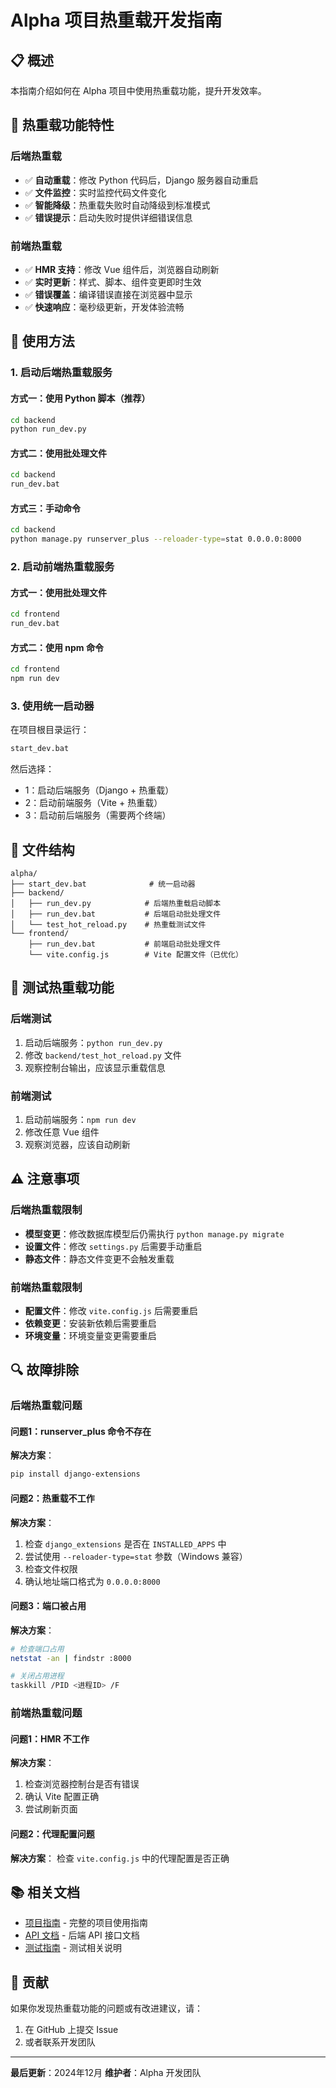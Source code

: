 # Alpha 项目热重载开发指南

## 📋 概述

本指南介绍如何在 Alpha 项目中使用热重载功能，提升开发效率。

## 🚀 热重载功能特性

### 后端热重载
- ✅ **自动重载**：修改 Python 代码后，Django 服务器自动重启
- ✅ **文件监控**：实时监控代码文件变化
- ✅ **智能降级**：热重载失败时自动降级到标准模式
- ✅ **错误提示**：启动失败时提供详细错误信息

### 前端热重载
- ✅ **HMR 支持**：修改 Vue 组件后，浏览器自动刷新
- ✅ **实时更新**：样式、脚本、组件变更即时生效
- ✅ **错误覆盖**：编译错误直接在浏览器中显示
- ✅ **快速响应**：毫秒级更新，开发体验流畅

## 🔧 使用方法

### 1. 启动后端热重载服务

#### 方式一：使用 Python 脚本（推荐）
```bash
cd backend
python run_dev.py
```

#### 方式二：使用批处理文件
```bash
cd backend
run_dev.bat
```

#### 方式三：手动命令
```bash
cd backend
python manage.py runserver_plus --reloader-type=stat 0.0.0.0:8000
```

### 2. 启动前端热重载服务

#### 方式一：使用批处理文件
```bash
cd frontend
run_dev.bat
```

#### 方式二：使用 npm 命令
```bash
cd frontend
npm run dev
```

### 3. 使用统一启动器

在项目根目录运行：
```bash
start_dev.bat
```

然后选择：
- 1：启动后端服务（Django + 热重载）
- 2：启动前端服务（Vite + 热重载）
- 3：启动前后端服务（需要两个终端）

## 📁 文件结构

```
alpha/
├── start_dev.bat              # 统一启动器
├── backend/
│   ├── run_dev.py            # 后端热重载启动脚本
│   ├── run_dev.bat           # 后端启动批处理文件
│   └── test_hot_reload.py    # 热重载测试文件
└── frontend/
    ├── run_dev.bat           # 前端启动批处理文件
    └── vite.config.js        # Vite 配置文件（已优化）
```

## 🧪 测试热重载功能

### 后端测试
1. 启动后端服务：`python run_dev.py`
2. 修改 `backend/test_hot_reload.py` 文件
3. 观察控制台输出，应该显示重载信息

### 前端测试
1. 启动前端服务：`npm run dev`
2. 修改任意 Vue 组件
3. 观察浏览器，应该自动刷新

## ⚠️ 注意事项

### 后端热重载限制
- **模型变更**：修改数据库模型后仍需执行 `python manage.py migrate`
- **设置文件**：修改 `settings.py` 后需要手动重启
- **静态文件**：静态文件变更不会触发重载

### 前端热重载限制
- **配置文件**：修改 `vite.config.js` 后需要重启
- **依赖变更**：安装新依赖后需要重启
- **环境变量**：环境变量变更需要重启

## 🔍 故障排除

### 后端热重载问题

#### 问题1：runserver_plus 命令不存在
**解决方案**：
```bash
pip install django-extensions
```

#### 问题2：热重载不工作
**解决方案**：
1. 检查 `django_extensions` 是否在 `INSTALLED_APPS` 中
2. 尝试使用 `--reloader-type=stat` 参数（Windows 兼容）
3. 检查文件权限
4. 确认地址端口格式为 `0.0.0.0:8000`

#### 问题3：端口被占用
**解决方案**：
```bash
# 检查端口占用
netstat -an | findstr :8000

# 关闭占用进程
taskkill /PID <进程ID> /F
```

### 前端热重载问题

#### 问题1：HMR 不工作
**解决方案**：
1. 检查浏览器控制台是否有错误
2. 确认 Vite 配置正确
3. 尝试刷新页面

#### 问题2：代理配置问题
**解决方案**：
检查 `vite.config.js` 中的代理配置是否正确

## 📚 相关文档

- [项目指南](GUIDE.md) - 完整的项目使用指南
- [API 文档](API.md) - 后端 API 接口文档
- [测试指南](TEST_GUIDE.md) - 测试相关说明

## 🤝 贡献

如果你发现热重载功能的问题或有改进建议，请：
1. 在 GitHub 上提交 Issue
2. 或者联系开发团队

---

**最后更新**：2024年12月
**维护者**：Alpha 开发团队
